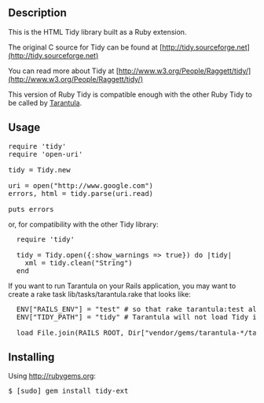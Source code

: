 Description
-----------

This is the HTML Tidy library built as a Ruby extension.

The original C source for Tidy can be found at
[http://tidy.sourceforge.net](http://tidy.sourceforge.net)

You can read more about Tidy at
[http://www.w3.org/People/Raggett/tidy/](http://www.w3.org/People/Raggett/tidy/)

This version of Ruby Tidy is compatible enough with the other Ruby Tidy to be called by
[Tarantula](http://github.com/relevance/tarantula).

Usage
-----

<pre>
require 'tidy'
require 'open-uri'

tidy = Tidy.new

uri = open("http://www.google.com")
errors, html = tidy.parse(uri.read)

puts errors
</pre>

or, for compatibility with the other Tidy library:

<pre>
  require 'tidy'

  tidy = Tidy.open({:show_warnings => true}) do |tidy|
    xml = tidy.clean("<html><body>String</body></html>")
  end
</pre>

If you want to run Tarantula on your Rails application, you may want to create a rake task lib/tasks/tarantula.rake that looks like:

<pre>
  ENV["RAILS_ENV"] = "test" # so that rake tarantula:test always runs in your test env
  ENV["TIDY_PATH"] = "tidy" # Tarantula will not load Tidy if this is not set

  load File.join(RAILS_ROOT, Dir["vendor/gems/tarantula-*/tasks/*.rake"])
</pre>

Installing
----------

Using http://rubygems.org:

<pre>
$ [sudo] gem install tidy-ext
</pre>


